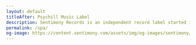 ```yaml
---
layout: default
titleAfter: Psychill Music Label
description: Sentimony Records is an independent record label started in Ukraine during the autumn 2006 by Irukanji with the main goal to contribute the growth of the psychedelic chillout scene.
permalink: /spa/
og-image: https://content.sentimony.com/assets/img/og-images/sentimony/home.jpg
---
```

